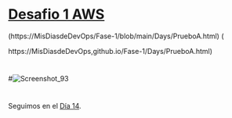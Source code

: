 

# [Desafio 1 AWS ]( https://misdiasdedevops.github.io/Fase-1/Days/AWS-Desafio-1.html)

(https://MisDiasdeDevOps/Fase-1/blob/main/Days/PrueboA.html) (

https://MisDiasdeDevOps,github.io/Fase-1/Days/PrueboA.html)

#
#
#![Screenshot_93](https://user-images.githubusercontent.com/105083569/171956519-c8c3ca43-1887-486c-be5a-40f98300b5a6.png)


#
#
#
#
#

Seguimos en el [Día  14](day14.md).
